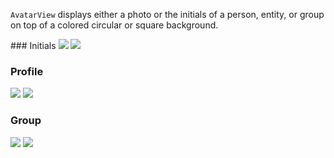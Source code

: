 `AvatarView` displays either a photo or the initials of a person, entity, or group on top of a colored circular or square background.

<DisplayToggle onText="Dark" offText="Light" label="Theme Switcher">
### Initials

<img className="off" src="https://res-1.cdn.office.net/files/fabric-cdn-prod_20230815.002/fabric-website/images/controls/android/updated/img_avatar_02_initials_light.png?text=LightMode" />
<img className="on" src="https://res-1.cdn.office.net/files/fabric-cdn-prod_20230815.002/fabric-website/images/controls/android/updated/img_avatar_02_initials_dark.png?text=DarkMode" />

### Profile

<img className="off" src="https://res-1.cdn.office.net/files/fabric-cdn-prod_20230815.002/fabric-website/images/controls/android/updated/img_avatar_01_profilepicture_light.png?text=LightMode" />
<img className="on" src="https://res-1.cdn.office.net/files/fabric-cdn-prod_20230815.002/fabric-website/images/controls/android/updated/img_avatar_01_profilepicture_dark.png?text=DarkMode" />

### Group

<img className="off" src="https://res-1.cdn.office.net/files/fabric-cdn-prod_20230815.002/fabric-website/images/controls/android/updated/img_avatar_03_square_light.png?text=LightMode" />
<img className="on" src="https://res-1.cdn.office.net/files/fabric-cdn-prod_20230815.002/fabric-website/images/controls/android/updated/img_avatar_03_square_dark.png?text=DarkMode" />

</DisplayToggle>
